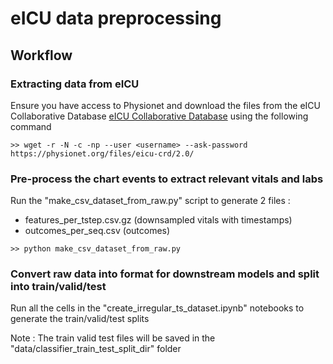 
# eICU data preprocessing

## Workflow

### Extracting data from eICU 
Ensure you have access to Physionet and download the files from the eICU Collaborative Database
[eICU Collaborative Database](https://physionet.org/content/eicu-crd/2.0/) using the following command

`>> wget -r -N -c -np --user <username> --ask-password https://physionet.org/files/eicu-crd/2.0/`

### Pre-process the chart events to extract relevant vitals and labs
Run the "make_csv_dataset_from_raw.py" script to generate 2 files :

 - features_per_tstep.csv.gz (downsampled vitals with timestamps)
 - outcomes_per_seq.csv (outcomes)

`>> python make_csv_dataset_from_raw.py`

### Convert raw data into format for downstream models and split into train/valid/test
Run all the cells in the "create_irregular_ts_dataset.ipynb" notebooks to generate the train/valid/test splits 

Note : The train valid test files will be saved in the "data/classifier_train_test_split_dir" folder


 